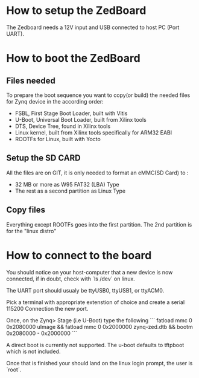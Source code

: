 # How to setup the ZedBoard

The Zedboard needs a 12V input and USB connected to host PC (Port UART).

# How to boot the ZedBoard
## Files needed
To prepare the boot sequence you want to copy(or build) the needed files for Zynq device in the according order:

- FSBL, First Stage Boot Loader, built with Vitis
- U-Boot, Universal Boot Loader, built from Xilinx tools
- DTS, Device Tree, found in Xilinx tools
- Linux kernel, built from Xilinx tools specifically for ARM32 EABI 
- ROOTFs for Linux, built with Yocto

## Setup the SD CARD
All the files are on GIT, it is only needed to format an eMMC(SD Card) to :

- 32 MB or more as W95 FAT32 (LBA) Type
- The rest as a second partition as Linux Type

## Copy files
Everything except ROOTFs goes into the first partition. The 2nd partition is for the "linux distro"

# How to connect to the board
You should notice on your host-computer that a new device is now connected, if in doubt, check with ´ls /dev´ on linux.

The UART port should usualy be ttyUSB0, ttyUSB1, or ttyACM0.

Pick a terminal with appropriate extenstion of choice and create a serial 115200 Connection the new port.

Once, on the Zynq> Stage (i.e U-Boot) type the following
´´´
fatload mmc 0 0x2080000 uImage && fatload mmc 0 0x2000000 zynq-zed.dtb && bootm 0x2080000 - 0x2000000
´´´

A direct boot is currently not supported. The u-boot defaults to tftpboot which is not included.

Once that is finished your should land on the linux login prompt, the user is ´root´. 
